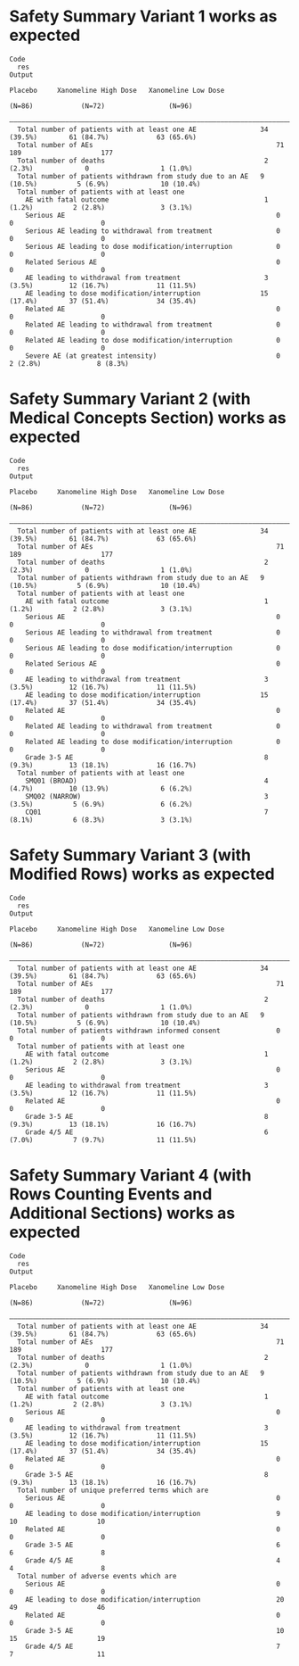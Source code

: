 # Safety Summary Variant 1 works as expected

    Code
      res
    Output
                                                                    Placebo     Xanomeline High Dose   Xanomeline Low Dose
                                                                     (N=86)            (N=72)                (N=96)       
      ————————————————————————————————————————————————————————————————————————————————————————————————————————————————————
      Total number of patients with at least one AE                34 (39.5%)        61 (84.7%)            63 (65.6%)     
      Total number of AEs                                              71               189                    177        
      Total number of deaths                                        2 (2.3%)             0                  1 (1.0%)      
      Total number of patients withdrawn from study due to an AE   9 (10.5%)          5 (6.9%)             10 (10.4%)     
      Total number of patients with at least one                                                                          
        AE with fatal outcome                                       1 (1.2%)          2 (2.8%)              3 (3.1%)      
        Serious AE                                                     0                 0                      0         
        Serious AE leading to withdrawal from treatment                0                 0                      0         
        Serious AE leading to dose modification/interruption           0                 0                      0         
        Related Serious AE                                             0                 0                      0         
        AE leading to withdrawal from treatment                     3 (3.5%)         12 (16.7%)            11 (11.5%)     
        AE leading to dose modification/interruption               15 (17.4%)        37 (51.4%)            34 (35.4%)     
        Related AE                                                     0                 0                      0         
        Related AE leading to withdrawal from treatment                0                 0                      0         
        Related AE leading to dose modification/interruption           0                 0                      0         
        Severe AE (at greatest intensity)                              0              2 (2.8%)              8 (8.3%)      

# Safety Summary Variant 2 (with Medical Concepts Section) works as expected

    Code
      res
    Output
                                                                    Placebo     Xanomeline High Dose   Xanomeline Low Dose
                                                                     (N=86)            (N=72)                (N=96)       
      ————————————————————————————————————————————————————————————————————————————————————————————————————————————————————
      Total number of patients with at least one AE                34 (39.5%)        61 (84.7%)            63 (65.6%)     
      Total number of AEs                                              71               189                    177        
      Total number of deaths                                        2 (2.3%)             0                  1 (1.0%)      
      Total number of patients withdrawn from study due to an AE   9 (10.5%)          5 (6.9%)             10 (10.4%)     
      Total number of patients with at least one                                                                          
        AE with fatal outcome                                       1 (1.2%)          2 (2.8%)              3 (3.1%)      
        Serious AE                                                     0                 0                      0         
        Serious AE leading to withdrawal from treatment                0                 0                      0         
        Serious AE leading to dose modification/interruption           0                 0                      0         
        Related Serious AE                                             0                 0                      0         
        AE leading to withdrawal from treatment                     3 (3.5%)         12 (16.7%)            11 (11.5%)     
        AE leading to dose modification/interruption               15 (17.4%)        37 (51.4%)            34 (35.4%)     
        Related AE                                                     0                 0                      0         
        Related AE leading to withdrawal from treatment                0                 0                      0         
        Related AE leading to dose modification/interruption           0                 0                      0         
        Grade 3-5 AE                                                8 (9.3%)         13 (18.1%)            16 (16.7%)     
      Total number of patients with at least one                                                                          
        SMQ01 (BROAD)                                               4 (4.7%)         10 (13.9%)             6 (6.2%)      
        SMQ02 (NARROW)                                              3 (3.5%)          5 (6.9%)              6 (6.2%)      
        CQ01                                                        7 (8.1%)          6 (8.3%)              3 (3.1%)      

# Safety Summary Variant 3 (with Modified Rows) works as expected

    Code
      res
    Output
                                                                    Placebo     Xanomeline High Dose   Xanomeline Low Dose
                                                                     (N=86)            (N=72)                (N=96)       
      ————————————————————————————————————————————————————————————————————————————————————————————————————————————————————
      Total number of patients with at least one AE                34 (39.5%)        61 (84.7%)            63 (65.6%)     
      Total number of AEs                                              71               189                    177        
      Total number of deaths                                        2 (2.3%)             0                  1 (1.0%)      
      Total number of patients withdrawn from study due to an AE   9 (10.5%)          5 (6.9%)             10 (10.4%)     
      Total number of patients withdrawn informed consent              0                 0                      0         
      Total number of patients with at least one                                                                          
        AE with fatal outcome                                       1 (1.2%)          2 (2.8%)              3 (3.1%)      
        Serious AE                                                     0                 0                      0         
        AE leading to withdrawal from treatment                     3 (3.5%)         12 (16.7%)            11 (11.5%)     
        Related AE                                                     0                 0                      0         
        Grade 3-5 AE                                                8 (9.3%)         13 (18.1%)            16 (16.7%)     
        Grade 4/5 AE                                                6 (7.0%)          7 (9.7%)             11 (11.5%)     

# Safety Summary Variant 4 (with Rows Counting Events and Additional Sections) works as expected

    Code
      res
    Output
                                                                    Placebo     Xanomeline High Dose   Xanomeline Low Dose
                                                                     (N=86)            (N=72)                (N=96)       
      ————————————————————————————————————————————————————————————————————————————————————————————————————————————————————
      Total number of patients with at least one AE                34 (39.5%)        61 (84.7%)            63 (65.6%)     
      Total number of AEs                                              71               189                    177        
      Total number of deaths                                        2 (2.3%)             0                  1 (1.0%)      
      Total number of patients withdrawn from study due to an AE   9 (10.5%)          5 (6.9%)             10 (10.4%)     
      Total number of patients with at least one                                                                          
        AE with fatal outcome                                       1 (1.2%)          2 (2.8%)              3 (3.1%)      
        Serious AE                                                     0                 0                      0         
        AE leading to withdrawal from treatment                     3 (3.5%)         12 (16.7%)            11 (11.5%)     
        AE leading to dose modification/interruption               15 (17.4%)        37 (51.4%)            34 (35.4%)     
        Related AE                                                     0                 0                      0         
        Grade 3-5 AE                                                8 (9.3%)         13 (18.1%)            16 (16.7%)     
      Total number of unique preferred terms which are                                                                    
        Serious AE                                                     0                 0                      0         
        AE leading to dose modification/interruption                   9                 10                    10         
        Related AE                                                     0                 0                      0         
        Grade 3-5 AE                                                   6                 6                      8         
        Grade 4/5 AE                                                   4                 4                      8         
      Total number of adverse events which are                                                                            
        Serious AE                                                     0                 0                      0         
        AE leading to dose modification/interruption                   20                49                    46         
        Related AE                                                     0                 0                      0         
        Grade 3-5 AE                                                   10                15                    19         
        Grade 4/5 AE                                                   7                 7                     11         

